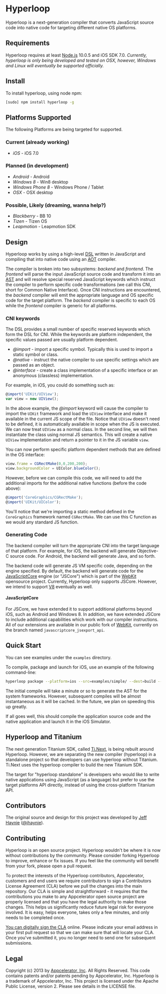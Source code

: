 # Hyperloop

Hyperloop is a next-generation compiler that converts JavaScript source code into native code for targeting different native OS platforms.

## Requirements

Hyperloop requires at least [Node.js](http://nodejs.org/) 10.0.5 and iOS SDK 7.0.  _Currently, hyperloop is only being developed and tested on OSX, however, Windows and Linux will eventually be supported officially._

## Install

To install hyperloop, using node npm:

```bash
[sudo] npm install hyperloop -g
```

## Platforms Supported

The following Platforms are being targeted for supported.

### Current (already working)

- _iOS_ - iOS 7.0

### Planned (in development)

- _Android_ - Android
- _Windows 8_ - Win8 desktop 
- _Windows Phone 8_ - Windows Phone / Tablet
- _OSX_ - OSX desktop

### Possible, Likely (dreaming, wanna help?)

- _Blackberry_ - BB 10 
- _Tizen_ - Tizen OS
- _Leapmotion_ - Leapmotion SDK


## Design

Hyperloop works by using a high-level [DSL](http://en.wikipedia.org/wiki/Domain-specific_language) written in JavaScript and compiling that into native code using an [AOT](http://en.wikipedia.org/wiki/AOT_compiler) compiler. 

The compiler is broken into two subsystems: _backend_ and _frontend_.  The _frontend_ will parse the input JavaScript source code and transform it into an [AST](http://en.wikipedia.org/wiki/Abstract_syntax_tree) and will resolve special reserved JavaScript keywords which instruct the compiler to perform specific code transformations (we call this CNI, short for Common Native Interface).  Once CNI instructions are encountered, the _backend_ compiler will emit the appropriate language and OS specific code for the target platform.  The _backend_ compiler is specific to each OS while the _frontend_ compiler is generic for all platforms.

### CNI keywords

The DSL provides a small number of specific reserved keywords which form the DSL for CNI.  While the keywords are platform independent, the specific values passed are usually platform dependent.

* _@import_ - import a specific symbol.  Typically this is used to import a static symbol or class.  
* _@native_ - instruct the native compiler to use specific settings which are passed as an object.
* _@interface_ - create a class implementation of a specific interface or an anonymous (classless) implementation.

For example, in iOS, you could do something such as:

```javascript
@import('UIKit/UIView');
var view = new UIView();
```

In the above example, the _@import_ keyword will cause the compiler to import the `UIKit` framework and load the `UIView` interface and make it available in the current JS scope of the file.  Notice that `UIView` doesn't need to be defined, it is automatically available in scope when the JS is executed.  We can now treat `UIView` as a normal class.  In the second line, we will then instantiate the class using normal JS semantics.  This will create a native `UIView` implementation and return a pointer to it in the JS variable `view`.

You can now perform specific platform dependent methods that are defined in the OS interface:

```javascript
view.frame = CGRectMake(0,0,200,200);
view.backgroundColor = UIColor.blueColor();
```

However, before we can compile this code, we will need to add the additional imports for the additional native functions (before the code above):

```javascript
@import('CoreGraphics/CGRectMake');
@import('UIKit/UIColor');
```

You'll notice that we're importing a static method defined in the `CoreGraphics` framework named `CGRectMake`.  We can use this C function as we would any standard JS function.

### Generating Code

The backend compiler will turn the appropriate CNI into the target language of that platform. For example, for iOS, the backend will generate Objective-C source code.  For Android, the backend will generate Java, and so forth.

The backend code will generate JS VM specific code, depending on the engine specified.  By default, the backend will generate code for the [JavaScriptCore](http://trac.webkit.org/wiki/JavaScriptCore) engine (or "JSCore") which is part of the [WebKit](http://en.wikipedia.org/wiki/WebKit) opensource project.  Currently, Hyperloop only supports JSCore. However, we intend to support [V8](https://code.google.com/p/v8/) eventually as well.

#### JavaScriptCore

For JSCore, we have extended it to support additional platforms beyond iOS, such as Android and Windows 8.  In addition, we have extended JSCore to include additional capabilities which work with our compiler instructions.  All of our extensions are available in our public fork of [WebKit](https://github.com/appcelerator/webkit), currently on the branch named `javascriptcore_jsexport_api`.


## Quick Start

You can see examples under the `examples` directory.

To compile, package and launch for iOS, use an example of the following command-line:

```bash
hyperloop package --platform=ios --src=examples/simple/ --dest=build --name=foo --appid=com.foo --launch
```

The initial compile will take a minute or so to generate the AST for the system frameworks. However, subsequent compiles will be almost instantaneous as it will be cached.  In the future, we plan on speeding this up greatly.

If all goes well, this should compile the application source code and the native application and launch it in the iOS Simulator.


## Hyperloop and Titanium

The next generation Titanium SDK, called [Ti.Next](http://ceogeek.tumblr.com/post/54456815189/thoughts-on-ti-next), is being rebuilt around Hyperloop.  However, we are separating the new compiler (hyperloop) in a standalone project so that developers can use hyperloop without Titanium.  Ti.Next uses the hyperloop compiler to build the new Titanium SDK.

The target for "hyperloop standalone" is developers who would like to write native applications using JavaScript (as a language) but prefer to use the target platforms API directly, instead of using the cross-platform Titanium API.  

## Contributors

The original source and design for this project was developed by [Jeff Haynie](http://github.com/jhaynie) ([@jhaynie](http://twitter.com/jhaynie)).

## Contributing

Hyperloop is an open source project.  Hyperloop wouldn't be where it is now without contributions by the community. Please consider forking Hyperloop to improve, enhance or fix issues. If you feel like the community will benefit from your fork, please open a pull request.

To protect the interests of the Hyperloop contributors, Appcelerator, customers and end users we require contributors to sign a Contributors License Agreement (CLA) before we pull the changes into the main repository. Our CLA is simple and straightforward - it requires that the contributions you make to any Appcelerator open source project are properly licensed and that you have the legal authority to make those changes. This helps us significantly reduce future legal risk for everyone involved. It is easy, helps everyone, takes only a few minutes, and only needs to be completed once.

[You can digitally sign the CLA](http://bit.ly/app_cla) online. Please indicate your email address in your first pull request so that we can make sure that will locate your CLA.  Once you've submitted it, you no longer need to send one for subsequent submissions.

## Legal

Copyright (c) 2013 by [Appcelerator, Inc](http://www.appcelerator.com). All Rights Reserved.
This code contains patents and/or patents pending by Appcelerator, Inc.
Hyperloop is a trademark of Appcelerator, Inc.
This project is licensed under the Apache Public License, version 2.  Please see details in the LICENSE file. 
